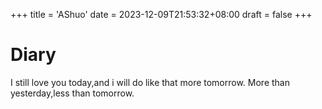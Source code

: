 +++
title = 'AShuo'
date = 2023-12-09T21:53:32+08:00
draft = false
+++
# Diary
I still love you today,and i will do like that more tomorrow.
More than yesterday,less than tomorrow.